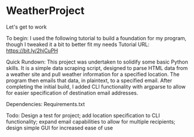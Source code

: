 # WeatherProject
Let's get to work

To begin: I used the following tutorial to build a foundation for my program, though I tweaked it a bit to better fit my needs
Tutorial URL: https://bit.ly/2hjCuPH

Quick Rundown: This project was undertaken to solidify some basic Python skills. It is a simple data scraping script, designed to parse HTML data from a weather site and pull weather information for a specified location. The program then emails that data, in plaintext, to a specified email. After completing the initial build, I added CLI functionality with argparse to allow for easier specification of destination email addresses. 

Dependencies: Requirements.txt

Todo: Design a test for project; add location specification to CLI functionality; expand email capabilities to allow for multiple recipients; design simple GUI for increased ease of use
